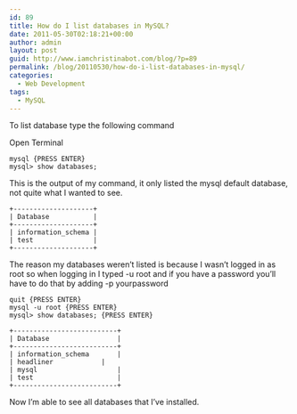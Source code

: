 ```yaml
---
id: 89
title: How do I list databases in MySQL?
date: 2011-05-30T02:18:21+00:00
author: admin
layout: post
guid: http://www.iamchristinabot.com/blog/?p=89
permalink: /blog/20110530/how-do-i-list-databases-in-mysql/
categories:
  - Web Development
tags:
  - MySQL
---
```

To list database type the following command

Open Terminal


    mysql {PRESS ENTER}
    mysql> show databases;



This is the output of my command, it only listed the mysql default database, not quite what I wanted to see.


    +--------------------+
    | Database           |
    +--------------------+
    | information_schema |
    | test               |
    +--------------------+



The reason my databases weren&#8217;t listed is because I wasn&#8217;t logged in as root so when logging in I typed -u root and if you have a password you&#8217;ll have to do that by adding -p yourpassword


    quit {PRESS ENTER}
    mysql -u root {PRESS ENTER}
    mysql> show databases; {PRESS ENTER}

    +--------------------------+
    | Database                 |
    +--------------------------+
    | information_schema       |
    | headliner            |
    | mysql                    |
    | test                     |
    +--------------------------+



Now I&#8217;m able to see all databases that I&#8217;ve installed.

